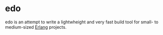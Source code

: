 edo
===
edo is an attempt to write a lightwheight and very fast build tool for small- to medium-sized [Erlang](http://www.erlang.org/) projects.
